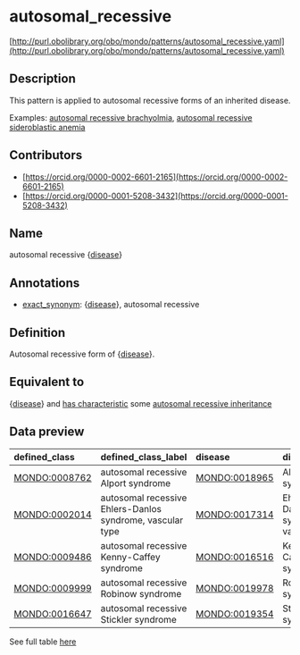 # autosomal_recessive 

[http://purl.obolibrary.org/obo/mondo/patterns/autosomal_recessive.yaml](http://purl.obolibrary.org/obo/mondo/patterns/autosomal_recessive.yaml)
## Description 

This pattern is applied to autosomal recessive forms of an inherited disease.

Examples: [autosomal recessive brachyolmia](http://purl.obolibrary.org/obo/MONDO_0018662), [autosomal recessive sideroblastic anemia](http://purl.obolibrary.org/obo/MONDO_0016828)
## Contributors 
* [https://orcid.org/0000-0002-6601-2165](https://orcid.org/0000-0002-6601-2165) 
* [https://orcid.org/0000-0001-5208-3432](https://orcid.org/0000-0001-5208-3432) 
## Name 

autosomal recessive {[disease](http://purl.obolibrary.org/obo/MONDO_0000001)}

## Annotations 

* [exact_synonym](http://www.geneontology.org/formats/oboInOwl#hasExactSynonym): {[disease](http://purl.obolibrary.org/obo/MONDO_0000001)}, autosomal recessive

## Definition 

Autosomal recessive form of {[disease](http://purl.obolibrary.org/obo/MONDO_0000001)}.

## Equivalent to 

{[disease](http://purl.obolibrary.org/obo/MONDO_0000001)} and [has characteristic](http://purl.obolibrary.org/obo/RO_0000053) some [autosomal recessive inheritance](http://purl.obolibrary.org/obo/HP_0000007)

## Data preview 
| defined_class                                | defined_class_label                                       | disease                                      | disease_label                         |
|:---------------------------------------------|:----------------------------------------------------------|:---------------------------------------------|:--------------------------------------|
| [MONDO:0008762](http://purl.obolibrary.org/obo/MONDO_0008762) | autosomal recessive Alport syndrome                       | [MONDO:0018965](http://purl.obolibrary.org/obo/MONDO_0018965) | Alport syndrome                       |
| [MONDO:0002014](http://purl.obolibrary.org/obo/MONDO_0002014) | autosomal recessive Ehlers-Danlos syndrome, vascular type | [MONDO:0017314](http://purl.obolibrary.org/obo/MONDO_0017314) | Ehlers-Danlos syndrome, vascular type |
| [MONDO:0009486](http://purl.obolibrary.org/obo/MONDO_0009486) | autosomal recessive Kenny-Caffey syndrome                 | [MONDO:0016516](http://purl.obolibrary.org/obo/MONDO_0016516) | Kenny-Caffey syndrome                 |
| [MONDO:0009999](http://purl.obolibrary.org/obo/MONDO_0009999) | autosomal recessive Robinow syndrome                      | [MONDO:0019978](http://purl.obolibrary.org/obo/MONDO_0019978) | Robinow syndrome                      |
| [MONDO:0016647](http://purl.obolibrary.org/obo/MONDO_0016647) | autosomal recessive Stickler syndrome                     | [MONDO:0019354](http://purl.obolibrary.org/obo/MONDO_0019354) | Stickler syndrome                     |

See full table [here](https://github.com/monarch-initiative/mondo/blob/master/src/patterns/data/matches/autosomal_recessive.tsv) 
